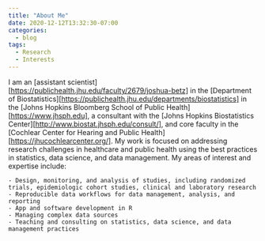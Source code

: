 ```yaml
---
title: "About Me"
date: 2020-12-12T13:32:30-07:00
categories:
  - blog
tags:
  - Research
  - Interests
---
```


I am an [assistant scientist][https://publichealth.jhu.edu/faculty/2679/joshua-betz] in the [Department of Biostatistics][https://publichealth.jhu.edu/departments/biostatistics] in the [Johns Hopkins Bloomberg School of Public Health][https://www.jhsph.edu], a consultant with the [Johns Hopkins Biostatistics Center][http://www.biostat.jhsph.edu/consult/], and core faculty in the [Cochlear Center for Hearing and Public Health][https://jhucochlearcenter.org/]. My work is focused on addressing research challenges in healthcare and public health using the best practices in statistics, data science, and data management. My areas of interest and expertise include:

    - Design, monitoring, and analysis of studies, including randomized trials, epidemiologic cohort studies, clinical and laboratory research
    - Reproducible data workflows for data management, analysis, and reporting
    - App and software development in R
    - Managing complex data sources
    - Teaching and consulting on statistics, data science, and data management practices